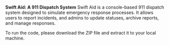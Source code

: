 **Swift Aid: A 911 Dispatch System**
Swift Aid is a console-based 911 dispatch system designed to simulate emergency response processes. It allows users to report incidents, and admins to update statuses, archive reports, and manage responses.

To run the code, please download the ZIP file and extract it to your local machine.
